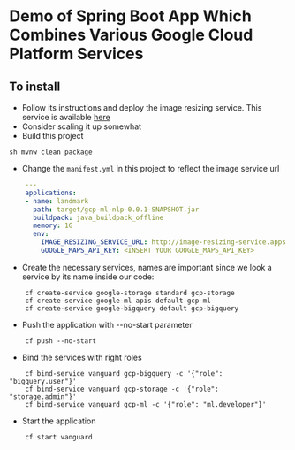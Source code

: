 # Demo of Spring Boot App Which Combines Various Google Cloud Platform Services


## To install
* Follow its instructions and deploy the image resizing service. This service is available [here](https://github.com/cf-platform-eng/image-resizing-service)
* Consider scaling it up somewhat
* Build this project
```
sh mvnw clean package
```
* Change the `manifest.yml` in this project to reflect the image service url
```yaml
    ---
    applications:
    - name: landmark
      path: target/gcp-ml-nlp-0.0.1-SNAPSHOT.jar
      buildpack: java_buildpack_offline
      memory: 1G
      env:
        IMAGE_RESIZING_SERVICE_URL: http://image-resizing-service.apps.yourdomain.com
        GOOGLE_MAPS_API_KEY: <INSERT YOUR GOOGLE_MAPS_API_KEY>
```
* Create the necessary services, names are important since we look a service by its name inside our code:
```
    cf create-service google-storage standard gcp-storage
    cf create-service google-ml-apis default gcp-ml
    cf create-service google-bigquery default gcp-bigquery
```
* Push the application with --no-start parameter
```
    cf push --no-start
```
* Bind the services with right roles
```
    cf bind-service vanguard gcp-bigquery -c '{"role": "bigquery.user"}'
    cf bind-service vanguard gcp-storage -c '{"role": "storage.admin"}'
    cf bind-service vanguard gcp-ml -c '{"role": "ml.developer"}'
```
* Start the application
```
    cf start vanguard
```
